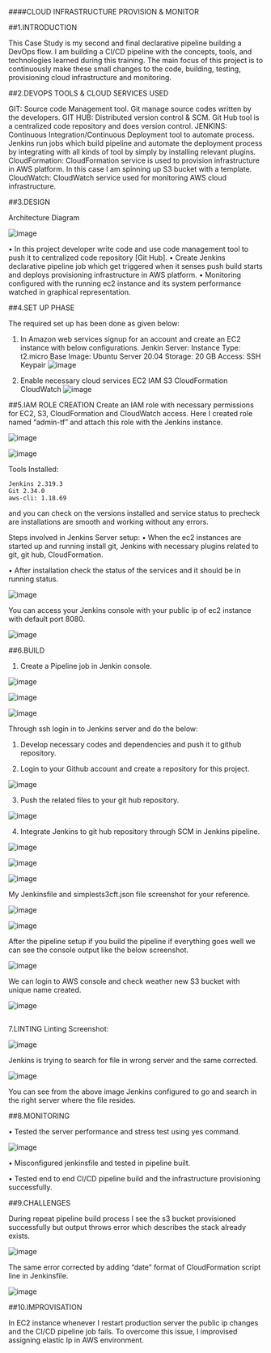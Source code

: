 ####CLOUD INFRASTRUCTURE PROVISION & MONITOR

##1.INTRODUCTION

This Case Study is my second and final declarative pipeline building a DevOps flow. I am building a CI/CD pipeline with the concepts, tools, and technologies learned during this training. The main focus of this project is to continuously make these small changes to the code, building, testing, provisioning cloud infrastructure and monitoring. 

##2.DEVOPS TOOLS & CLOUD SERVICES USED

GIT: 
Source code Management tool.
Git manage source codes written by the developers.
GIT HUB: 
Distributed version control & SCM. Git Hub tool is a centralized code repository and does version control.
JENKINS: 
Continuous Integration/Continuous Deployment tool to automate process. Jenkins run jobs which build pipeline and automate the deployment process by integrating with all kinds of tool by simply by installing relevant plugins.
CloudFormation:
CloudFormation service is used to provision infrastructure in AWS platform. In this case I am spinning up S3 bucket with a template.
CloudWatch:
CloudWatch service used for monitoring AWS cloud infrastructure.

##3.DESIGN
 

Architecture Diagram

![image](https://user-images.githubusercontent.com/60556160/156484182-19021315-2899-45bf-aaa6-86c15e901d09.png)


 
•	In this project developer write code and use code management tool to push it to centralized code repository [Git Hub].
•	Create Jenkins declarative pipeline job which get triggered when it senses push build starts and deploys provisioning infrastructure in AWS platform.
•	Monitoring configured with the running ec2 instance and its system performance watched in graphical representation. 

##4.SET UP PHASE

The required set up has been done as given below:

1.	In Amazon web services signup for an account and create an EC2 instance with below configurations.
Jenkin Server:
	Instance Type: t2.micro
	Base Image: Ubuntu Server 20.04
	Storage: 20 GB
	Access: SSH Keypair
	![image](https://user-images.githubusercontent.com/60556160/156484250-42ac3f57-cd59-48e1-8280-82179e1dc02a.png)

 
2.	Enable necessary cloud services
EC2
IAM
S3
CloudFormation
CloudWatch
![image](https://user-images.githubusercontent.com/60556160/156484300-e6007b3e-81c5-4356-a430-61aef24d6285.png)


##5.IAM ROLE CREATION
Create an IAM role with necessary permissions for EC2, S3, CloudFormation and CloudWatch access. Here I created role named “admin-tf” and attach this role with the Jenkins instance.

![image](https://user-images.githubusercontent.com/60556160/156484377-4dab8afd-5ec3-4064-aec3-1f238bb830b9.png)

![image](https://user-images.githubusercontent.com/60556160/156484486-325c8a93-11f9-4600-84ea-66de674d0c92.png)


 

Tools Installed:

	Jenkins 2.319.3
	Git 2.34.0
	aws-cli: 1.18.69

and you can check on the versions installed and service status to precheck are installations are smooth and working without any errors.






	


Steps involved in Jenkins Server setup:
•	When the ec2 instances are started up and running install git, Jenkins with necessary plugins related to git, git hub, CloudFormation.

•	After installation check the status of the services and it should be in running status.

![image](https://user-images.githubusercontent.com/60556160/156484547-946078f3-3cc1-4f28-a2c9-be86d067b034.png)



You can access your Jenkins console with your public ip of ec2 instance with default port 8080.

![image](https://user-images.githubusercontent.com/60556160/156484596-ff957381-0e49-4aa4-88d5-24089bc1512b.png)

 ##6.BUILD


1.	Create a Pipeline job in Jenkin console.

![image](https://user-images.githubusercontent.com/60556160/156484675-4a4d5a53-ab6a-4b9f-8418-b1da4dff1931.png)


 ![image](https://user-images.githubusercontent.com/60556160/156484712-2f653068-0fc8-41fa-9e0f-3d11228b3da4.png)

![image](https://user-images.githubusercontent.com/60556160/156484737-e79736af-2214-4cea-adb9-fded49736f26.png)


Through ssh login in to Jenkins server and do the below:
1.	Develop necessary codes and dependencies and push it to github repository.

2.	Login to your Github account and create a repository for this project.

 ![image](https://user-images.githubusercontent.com/60556160/156484799-a81b091c-51e3-43ff-980a-ee3593ccd6e9.png)


3.	Push the related files to your git hub repository.

![image](https://user-images.githubusercontent.com/60556160/156484844-2f1f0929-b2e1-421a-af44-2d021ff2050d.png)


4.	Integrate Jenkins to git hub repository through SCM in Jenkins pipeline.

 ![image](https://user-images.githubusercontent.com/60556160/156484882-c73664d2-b6a7-4fc5-900e-c72f3c6687f0.png)
 
 ![image](https://user-images.githubusercontent.com/60556160/156484936-dbf974fc-aa16-4bfa-bddf-d7a5a1941b3a.png)

![image](https://user-images.githubusercontent.com/60556160/156484960-8c728cd9-277c-4fbb-aba9-ffb79b0fbbae.png)



My Jenkinsfile and simplests3cft.json file screenshot for your reference.

![image](https://user-images.githubusercontent.com/60556160/156485022-d024cd6e-1402-475e-a892-75246d5159b6.png)

![image](https://user-images.githubusercontent.com/60556160/156485037-8bcc786c-c842-4149-aa6e-d5e3805eb405.png)


After the pipeline setup if you build the pipeline if everything goes well we can see the console output like the below screenshot. 

 ![image](https://user-images.githubusercontent.com/60556160/156485068-e192fd26-5aff-461b-9935-494a985ffdfd.png)

We can login to AWS console and check weather new S3 bucket with unique name created.

 ![image](https://user-images.githubusercontent.com/60556160/156485105-b9a05353-0cac-4fe9-a13a-e36a41758307.png)

##
7.LINTING
Linting Screenshot:

![image](https://user-images.githubusercontent.com/60556160/156485136-0de86b53-e9cb-49ce-9ee4-2942a3afa4eb.png)

Jenkins is trying to search for file in wrong server and the same corrected.

 ![image](https://user-images.githubusercontent.com/60556160/156485154-06dfcf83-5901-4a6a-85fa-f9bb2477c039.png)


You can see from the above image Jenkins configured to go and search in the right server where the file resides.

##8.MONITORING


•	Tested the server performance and stress test using yes command.

![image](https://user-images.githubusercontent.com/60556160/156485347-9643b2ac-f11b-4f96-b944-aae22b183bb3.png)


•	Misconfigured jenkinsfile and tested in pipeline built.

•	Tested end to end CI/CD pipeline build and the infrastructure provisioning successfully.


##9.CHALLENGES


During repeat pipeline build process I see the s3 bucket provisioned successfully but output throws error which describes the stack already exists.

![image](https://user-images.githubusercontent.com/60556160/156485419-7728c9eb-4248-4d2f-9703-a4939bec3236.png)

   


The same error corrected by adding “date” format of CloudFormation script line in Jenkinsfile.

![image](https://user-images.githubusercontent.com/60556160/156485446-d575f8d5-cee0-4316-b07e-d1094bb0bab7.png)

##10.IMPROVISATION

 In EC2 instance whenever I restart production server the public ip changes and the CI/CD pipeline job fails. To overcome this issue, I improvised assigning elastic Ip in AWS environment. 


                                        









